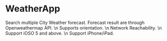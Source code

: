 WeatherApp
==========

Search multiple City Weather forecast. Forecast result are through Openweathermap API. \n
Supports orientation. \n
Network Reachability. \n
Support iOSO 5 and above. \n
Support iPhone/iPad. 
 

